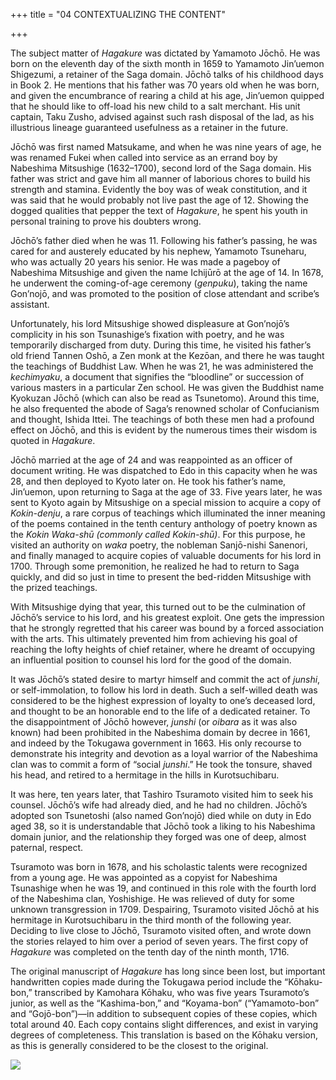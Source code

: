 +++
title = "04 CONTEXTUALIZING THE CONTENT"

+++

The subject matter of *Hagakure* was dictated by Yamamoto Jōchō. He was born on the eleventh day of the sixth month in 1659 to Yamamoto Jin’uemon Shigezumi, a retainer of the Saga domain. Jōchō talks of his childhood days in Book 2. He mentions that his father was 70 years old when he was born, and given the encumbrance of rearing a child at his age, Jin’uemon quipped that he should like to off-load his new child to a salt merchant. His unit captain, Taku Zusho, advised against such rash disposal of the lad, as his illustrious lineage guaranteed usefulness as a retainer in the future.

Jōchō was first named Matsukame, and when he was nine years of age, he was renamed Fukei when called into service as an errand boy by Nabeshima Mitsushige \(1632–1700\), second lord of the Saga domain. His father was strict and gave him all manner of laborious chores to build his strength and stamina. Evidently the boy was of weak constitution, and it was said that he would probably not live past the age of 12. Showing the dogged qualities that pepper the text of *Hagakure*, he spent his youth in personal training to prove his doubters wrong.

Jōchō’s father died when he was 11. Following his father’s passing, he was cared for and austerely educated by his nephew, Yamamoto Tsuneharu, who was actually 20 years his senior. He was made a pageboy of Nabeshima Mitsushige and given the name Ichijūrō at the age of 14. In 1678, he underwent the coming-of-age ceremony \(*genpuku*\), taking the name Gon’nojō, and was promoted to the position of close attendant and scribe’s assistant.

Unfortunately, his lord Mitsushige showed displeasure at Gon’nojō’s complicity in his son Tsunashige’s fixation with poetry, and he was temporarily discharged from duty. During this time, he visited his father’s old friend Tannen Oshō, a Zen monk at the Kezōan, and there he was taught the teachings of Buddhist Law. When he was 21, he was administered the *kechimyaku*, a document that signifies the “bloodline” or succession of various masters in a particular Zen school. He was given the Buddhist name Kyokuzan Jōchō \(which can also be read as Tsunetomo\). Around this time, he also frequented the abode of Saga’s renowned scholar of Confucianism and thought, Ishida Ittei. The teachings of both these men had a profound effect on Jōchō, and this is evident by the numerous times their wisdom is quoted in *Hagakure*.

Jōchō married at the age of 24 and was reappointed as an officer of document writing. He was dispatched to Edo in this capacity when he was 28, and then deployed to Kyoto later on. He took his father’s name, Jin’uemon, upon returning to Saga at the age of 33. Five years later, he was sent to Kyoto again by Mitsushige on a special mission to acquire a copy of *Kokin-denju*, a rare corpus of teachings which illuminated the inner meaning of the poems contained in the tenth century anthology of poetry known as the *Kokin Waka-shū \(commonly called Kokin-shū\)*. For this purpose, he visited an authority on *waka* poetry, the nobleman Sanjō-nishi Sanenori, and finally managed to acquire copies of valuable documents for his lord in 1700. Through some premonition, he realized he had to return to Saga quickly, and did so just in time to present the bed-ridden Mitsushige with the prized teachings.

With Mitsushige dying that year, this turned out to be the culmination of Jōchō’s service to his lord, and his greatest exploit. One gets the impression that he strongly regretted that his career was bound by a forced association with the arts. This ultimately prevented him from achieving his goal of reaching the lofty heights of chief retainer, where he dreamt of occupying an influential position to counsel his lord for the good of the domain.

It was Jōchō’s stated desire to martyr himself and commit the act of *junshi*, or self-immolation, to follow his lord in death. Such a self-willed death was considered to be the highest expression of loyalty to one’s deceased lord, and thought to be an honorable end to the life of a dedicated retainer. To the disappointment of Jōchō however, *junshi* \(or *oibara* as it was also known\) had been prohibited in the Nabeshima domain by decree in 1661, and indeed by the Tokugawa government in 1663. His only recourse to demonstrate his integrity and devotion as a loyal warrior of the Nabeshima clan was to commit a form of “social *junshi*.” He took the tonsure, shaved his head, and retired to a hermitage in the hills in Kurotsuchibaru.

It was here, ten years later, that Tashiro Tsuramoto visited him to seek his counsel. Jōchō’s wife had already died, and he had no children. Jōchō’s adopted son Tsunetoshi \(also named Gon’nojō\) died while on duty in Edo aged 38, so it is understandable that Jōchō took a liking to his Nabeshima domain junior, and the relationship they forged was one of deep, almost paternal, respect.

Tsuramoto was born in 1678, and his scholastic talents were recognized from a young age. He was appointed as a copyist for Nabeshima Tsunashige when he was 19, and continued in this role with the fourth lord of the Nabeshima clan, Yoshishige. He was relieved of duty for some unknown transgression in 1709. Despairing, Tsuramoto visited Jōchō at his hermitage in Kurotsuchibaru in the third month of the following year. Deciding to live close to Jōchō, Tsuramoto visited often, and wrote down the stories relayed to him over a period of seven years. The first copy of *Hagakure* was completed on the tenth day of the ninth month, 1716.

The original manuscript of *Hagakure* has long since been lost, but important handwritten copies made during the Tokugawa period include the “Kōhaku-bon,” transcribed by Kamohara Kōhaku, who was five years Tsuramoto’s junior, as well as the “Kashima-bon,” and “Koyama-bon” \(“Yamamoto-bon” and “Gojō-bon”\)—in addition to subsequent copies of these copies, which total around 40. Each copy contains slight differences, and exist in varying degrees of completeness. This translation is based on the Kōhaku version, as this is generally considered to be the closest to the original.

![](images/000000.jpg)




